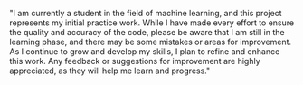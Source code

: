 "I am currently a student in the field of machine learning, and this project represents my initial practice work. While I have made every effort to ensure the quality and accuracy of the code, please be aware that I am still in the learning phase, and there may be some mistakes or areas for improvement. As I continue to grow and develop my skills, I plan to refine and enhance this work. Any feedback or suggestions for improvement are highly appreciated, as they will help me learn and progress."
